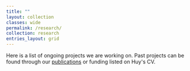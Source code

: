 ```yaml
---
title: ""
layout: collection
classes: wide
permalink: /research/
collection: research
entries_layout: grid
---
```


Here is a list of ongoing projects we are working on. Past projects can be found through our [publications](/publications/) or funding listed on Huy's CV.